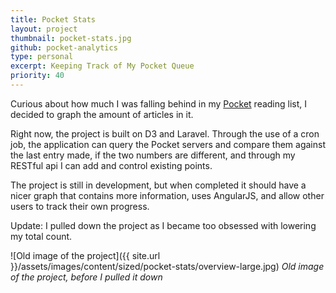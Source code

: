 ```yaml
---
title: Pocket Stats
layout: project
thumbnail: pocket-stats.jpg
github: pocket-analytics
type: personal
excerpt: Keeping Track of My Pocket Queue
priority: 40
---
```


Curious about how much I was falling behind in my [Pocket](https://getpocket.com/about/) reading list, I decided to graph the amount of articles in it.

<p>Right now, the project is built on D3 and Laravel. Through the use of a cron job, the application can query the Pocket servers and compare them against the last entry made, if the two numbers are different, and through my RESTful api I can add and control existing points.</p>

<p>The project is still in development, but when completed it should have a nicer graph that contains more information, uses AngularJS, and allow other users to track their own progress.</p>

<p>Update: I pulled down the project as I became too obsessed with lowering my total count.</p>

![Old image of the project]({{ site.url }}/assets/images/content/sized/pocket-stats/overview-large.jpg)
_Old image of the project, before I pulled it down_